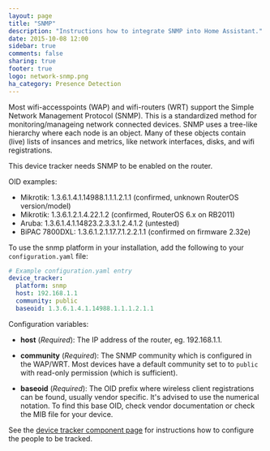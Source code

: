```yaml
---
layout: page
title: "SNMP"
description: "Instructions how to integrate SNMP into Home Assistant."
date: 2015-10-08 12:00
sidebar: true
comments: false
sharing: true
footer: true
logo: network-snmp.png
ha_category: Presence Detection
---
```



Most wifi-accesspoints (WAP) and wifi-routers (WRT) support the Simple Network Management Protocol (SNMP). This is a standardized method for monitoring/manageing network connected devices. SNMP uses a tree-like hierarchy where each node is an object. Many of these objects contain (live) lists of insances and metrics, like network interfaces, disks, and wifi registrations.

<p class='note warning'>
This device tracker needs SNMP to be enabled on the router.
</p>

OID examples:
- Mikrotik: 1.3.6.1.4.1.14988.1.1.1.2.1.1 (confirmed, unknown RouterOS version/model)
- Mikrotik: 1.3.6.1.2.1.4.22.1.2 (confirmed, RouterOS 6.x on RB2011)
- Aruba: 1.3.6.1.4.1.14823.2.3.3.1.2.4.1.2 (untested)
- BiPAC 7800DXL: 1.3.6.1.2.1.17.7.1.2.2.1.1 (confirmed on firmware 2.32e)

To use the snmp platform in your installation, add the following to your `configuration.yaml` file:

```yaml
# Example configuration.yaml entry
device_tracker:
  platform: snmp
  host: 192.168.1.1
  community: public
  baseoid: 1.3.6.1.4.1.14988.1.1.1.2.1.1
```
Configuration variables:

- **host** (*Required*): The IP address of the router, eg. 192.168.1.1.
- **community** (*Required*): The SNMP community which is configured in the WAP/WRT. Most devices have a default community set to to `public` with read-only permission (which is sufficient).

- **baseoid** (*Required*): The OID prefix where wireless client registrations can be found, usually vendor specific. It's advised to use the numerical notation. To find this base OID, check vendor documentation or check the MIB file for your device.

See the [device tracker component page](/components/device_tracker/) for instructions how to configure the people to be tracked.

